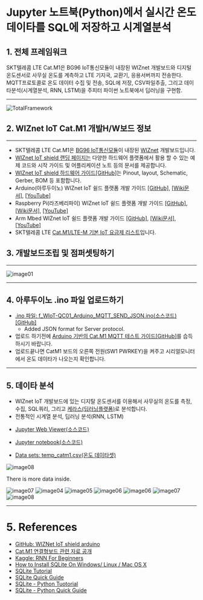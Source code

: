# Jupyter 노트북(Python)에서 실시간 온도 데이타를 SQL에 저장하고 시계열분석

## 1. 전체 프레임워크

SKT텔레콤 LTE Cat.M1은 BG96 IoT통신모듈이 내장된 WIZnet 개발보드와 디지털 온도센서로 사무실 온도를 계측하고 LTE 기지국, 교환기, 응용서버까지 전송한다. MQTT프로토콜로 온도 데이터 수집 및 전송, SQL에 저장, CSV파일추출, 그리고 데이타분석(시계열분석, RNN, LSTM)을 주피터 파이썬 노트북에서 딥러닝을 구현함.

***
![TotalFramework](https://raw.githubusercontent.com/leehaesung/SQLite3_with_LTE_CatM1/master/01_Images/Framework_LTE_CatM1_MQTT.png)


## 2. WIZnet IoT Cat.M1 개발H/W보드 정보

***

* SKT텔레콤 LTE Cat.M1은 [BG96 IoT통신모듈](https://www.sktiot.com/iot/introduction/network/networkCatM1Main5)이 내장된 [WIZnet](https://www.wiznet.io/ko/) 개발보드입니다.
* [WIZnet IoT shield 랜딩 페이지는](https://github.com/Wiznet/wiznet-iot-shield-kr) 다양한 하드웨어 플랫폼에서 활용 할 수 있는 예제 코드와 시작 가이드 및 어플리케이션 노트 등의 문서를 제공합니다.
* [WIZnet IoT shield 하드웨어 가이드[GitHub]](https://github.com/Wiznet/wiznet-iot-shield-kr)는 Pinout, layout, Schematic, Gerber, BOM 등 포함합니다.
* Arduino(아루두이노) WIZnet IoT 쉴드 플랫폼 개발 가이드 [[GitHub]](https://github.com/Wiznet/wiznet-iot-shield-arduino-kr), [[Wiki문서]](https://github.com/Wiznet/wiznet-iot-shield-arduino-kr/wiki), [[YouTube]](https://youtu.be/BCkNTRGBWxE)
* Raspberry Pi(라즈베리파이) WIZnet IoT 쉴드 플랫폼 개발 가이드 [[GitHub]](https://github.com/Wiznet/wiznet-iot-shield-raspberrypi-kr), [[Wiki문서]](https://github.com/Wiznet/wiznet-iot-shield-raspberrypi-kr/wiki), [[YouTube]](https://youtu.be/yERjOIvN7sE)
* Arm Mbed WIZnet IoT 쉴드 플랫폼 개발 가이드 [[GitHub]](https://github.com/Wiznet/wiznet-iot-shield-mbed-kr), [[Wiki문서]](https://github.com/Wiznet/wiznet-iot-shield-mbed-kr/wiki), [[YouTube]](https://youtu.be/bsrNez7uaf8)
* SKT텔레콤 LTE [Cat.M1/LTE-M 기본 IoT 요금제 리스트](https://www.sktiot.com/iot/introduction/paymentSystem/paymentSystemCatM1)입니다. 

## 3. 개발보드조립 및 점퍼셋팅하기

***

![image01](https://raw.githubusercontent.com/leehaesung/SQLite3_with_LTE_CatM1/master/01_Images/01_Setting.png)

***

## 4. 아루두이노 .ino 파일 업로드하기

- [.ino 파일: f_WIoT-QC01_Arduino_MQTT_SEND_JSON.ino(소스코드)[GitHub]](https://github.com/leehaesung/SQLite3_with_LTE_CatM1/raw/master/02_Codes/f_WIoT-QC01_Arduino_MQTT_SEND_JSON.ino)
  - Added JSON format for Server protocol.
- 업로드 하기전에 [Arduino 기반의 Cat.M1 MQTT 테스트 가이드[GitHub]](https://github.com/Wiznet/wiznet-iot-shield-arduino-kr/blob/master/docs/Arduino_guide_qc-bg96_mqtt.md)를 습득하시기 바랍니다.
- 업로드끝나면 CatM1 보드의 오른쪽 전원(SW1 PWRKEY)을 켜주고 시리얼모니터에서 온도 데이타가 나오는지 확인합니다.

***

## 5. 데이타 분석
* WIZnet IoT 개발보드에 있는 디지탈 온도센서를 이용해서 사무실의 온도를 측정, 수집, SQL쿼리, 그리고 [케라스(딥러닝플랫폼)](https://keras.io/)로 분석합니다. 
* 전통적인 시계열 분석, 딥러닝 분석(RNN, LSTM)

- [Jupyter Web Viewer(소스코드)](https://nbviewer.jupyter.org/github/leehaesung/SQLite3_with_LTE_CatM1/blob/master/02_Codes/SQLite3_with_LTE_CatM1_Temp_Sensor_MQTT_VER_0.5.ipynb) 
- [Jupyter notebook(소스코드)](https://github.com/leehaesung/SQLite3_with_LTE_CatM1/blob/master/02_Codes/SQLite3_with_LTE_CatM1_Temp_Sensor_MQTT_VER_0.5.ipynb)

- [Data sets: temp_catm1.csv(온도 데이타셋)](https://github.com/leehaesung/SQLite3_with_LTE_CatM1/raw/master/03_DataSets/temp_catm1.csv)

![image08](https://raw.githubusercontent.com/leehaesung/SQLite3_with_LTE_CatM1/master/01_Images/Figure_8.png)
 
 There is more data inside.

![image07](https://raw.githubusercontent.com/leehaesung/SQLite3_with_LTE_CatM1/master/01_Images/Figure_5.png)
![image04](https://raw.githubusercontent.com/leehaesung/SQLite3_with_LTE_CatM1/master/01_Images/Figure_2.png)
![image05](https://raw.githubusercontent.com/leehaesung/SQLite3_with_LTE_CatM1/master/01_Images/Figure_3.png)
![image06](https://raw.githubusercontent.com/leehaesung/SQLite3_with_LTE_CatM1/master/01_Images/Figure_4.png)
![image06](https://raw.githubusercontent.com/leehaesung/SQLite3_with_LTE_CatM1/master/01_Images/Figure_6.png)
![image07](https://raw.githubusercontent.com/leehaesung/SQLite3_with_LTE_CatM1/master/01_Images/Figure_1.png)
![image08](https://raw.githubusercontent.com/leehaesung/SQLite3_with_LTE_CatM1/master/01_Images/Figure_7.png)

***

# 5. References
- [GitHub: WIZNet IoT shield arduino](https://github.com/Wiznet/wiznet-iot-shield-arduino-kr)
- [Cat.M1 연결형보드 관련 자료 공개](https://www.g.camp/713)
- [Kaggle: RNN For Beginners](https://www.kaggle.com/rstogi896/rnn-for-beginners)
- [How to Install SQLite On Windows/ Linux / Mac OS X](http://www.codebind.com/sqlite/how-to-install-sqlite-on/)
- [SQLite Tutorial](https://www.tutorialspoint.com/sqlite/)
- [SQLite Quick Guide](https://www.tutorialspoint.com/sqlite/sqlite_quick_guide.htm)
- [SQLite - Python Tuotorial](https://www.tutorialspoint.com/sqlite/sqlite_python.htm)
- [SQLite - Python Quick Guide](https://github.com/leehaesung/SQLite-Python_Quick_Guide)

